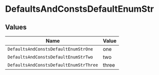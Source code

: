 # DefaultsAndConstsDefaultEnumStr


## Values

| Name                                   | Value                                  |
| -------------------------------------- | -------------------------------------- |
| `DefaultsAndConstsDefaultEnumStrOne`   | one                                    |
| `DefaultsAndConstsDefaultEnumStrTwo`   | two                                    |
| `DefaultsAndConstsDefaultEnumStrThree` | three                                  |